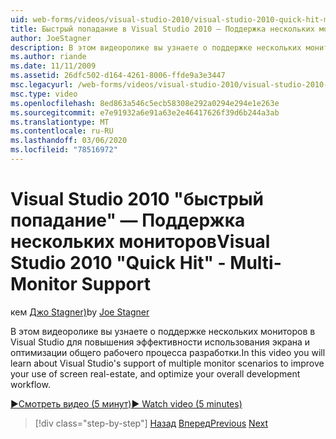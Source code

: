 ```yaml
---
uid: web-forms/videos/visual-studio-2010/visual-studio-2010-quick-hit-multi-monitor-support
title: Быстрый попадание в Visual Studio 2010 — Поддержка нескольких мониторов
author: JoeStagner
description: В этом видеоролике вы узнаете о поддержке нескольких мониторов в Visual Studio для повышения эффективности использования экрана и оптимизации общего...
ms.author: riande
ms.date: 11/11/2009
ms.assetid: 26dfc502-d164-4261-8006-ffde9a3e3447
msc.legacyurl: /web-forms/videos/visual-studio-2010/visual-studio-2010-quick-hit-multi-monitor-support
msc.type: video
ms.openlocfilehash: 8ed863a546c5ecb58308e292a0294e294e1e263e
ms.sourcegitcommit: e7e91932a6e91a63e2e46417626f39d6b244a3ab
ms.translationtype: MT
ms.contentlocale: ru-RU
ms.lasthandoff: 03/06/2020
ms.locfileid: "78516972"
---
```

# <a name="visual-studio-2010-quick-hit---multi-monitor-support"></a><span data-ttu-id="f04e8-103">Visual Studio 2010 "быстрый попадание" — Поддержка нескольких мониторов</span><span class="sxs-lookup"><span data-stu-id="f04e8-103">Visual Studio 2010 "Quick Hit" - Multi-Monitor Support</span></span>

<span data-ttu-id="f04e8-104">кем [Джо Stagner)](https://github.com/JoeStagner)</span><span class="sxs-lookup"><span data-stu-id="f04e8-104">by [Joe Stagner](https://github.com/JoeStagner)</span></span>

<span data-ttu-id="f04e8-105">В этом видеоролике вы узнаете о поддержке нескольких мониторов в Visual Studio для повышения эффективности использования экрана и оптимизации общего рабочего процесса разработки.</span><span class="sxs-lookup"><span data-stu-id="f04e8-105">In this video you will learn about Visual Studio's support of multiple monitor scenarios to improve your use of screen real-estate, and optimize your overall development workflow.</span></span> 

[<span data-ttu-id="f04e8-106">&#9654;Смотреть видео (5 минут)</span><span class="sxs-lookup"><span data-stu-id="f04e8-106">&#9654; Watch video (5 minutes)</span></span>](https://channel9.msdn.com/Blogs/ASP-NET-Site-Videos/visual-studio-2010-quick-hit-multi-monitor-support)

> [!div class="step-by-step"]
> <span data-ttu-id="f04e8-107">[Назад](visual-studio-2010-quick-hit-intellisense-smart-lists.md)
> [Вперед](visual-studio-2010-quick-hit-new-web-project-template.md)</span><span class="sxs-lookup"><span data-stu-id="f04e8-107">[Previous](visual-studio-2010-quick-hit-intellisense-smart-lists.md)
[Next](visual-studio-2010-quick-hit-new-web-project-template.md)</span></span>
